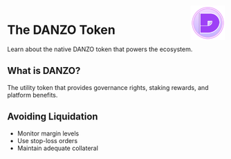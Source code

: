 <img src="../images/TokenLogo.png" alt="DANZO Token" width="80" height="80" align="right">

# The DANZO Token

Learn about the native DANZO token that powers the ecosystem.

## What is DANZO?

The utility token that provides governance rights, staking rewards, and platform benefits.

## Avoiding Liquidation

- Monitor margin levels
- Use stop-loss orders
- Maintain adequate collateral
